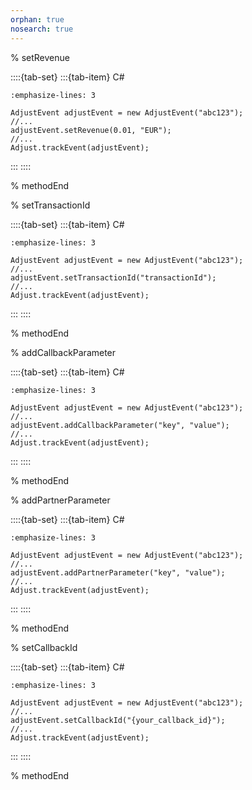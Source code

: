 ```yaml
---
orphan: true
nosearch: true
---
```


% setRevenue

::::{tab-set}
:::{tab-item} C#
```{code-block} cs
:emphasize-lines: 3

AdjustEvent adjustEvent = new AdjustEvent("abc123");
//...
adjustEvent.setRevenue(0.01, "EUR");
//...
Adjust.trackEvent(adjustEvent);
```
:::
::::

% methodEnd

% setTransactionId

::::{tab-set}
:::{tab-item} C#
```{code-block} cs
:emphasize-lines: 3

AdjustEvent adjustEvent = new AdjustEvent("abc123");
//...
adjustEvent.setTransactionId("transactionId");
//...
Adjust.trackEvent(adjustEvent);
```
:::
::::

% methodEnd

% addCallbackParameter

::::{tab-set}
:::{tab-item} C#
```{code-block} cs
:emphasize-lines: 3

AdjustEvent adjustEvent = new AdjustEvent("abc123");
//...
adjustEvent.addCallbackParameter("key", "value");
//...
Adjust.trackEvent(adjustEvent);
```
:::
::::

% methodEnd

% addPartnerParameter

::::{tab-set}
:::{tab-item} C#
```{code-block} cs
:emphasize-lines: 3

AdjustEvent adjustEvent = new AdjustEvent("abc123");
//...
adjustEvent.addPartnerParameter("key", "value");
//...
Adjust.trackEvent(adjustEvent);
```
:::
::::

% methodEnd

% setCallbackId

::::{tab-set}
:::{tab-item} C#
```{code-block} cs
:emphasize-lines: 3

AdjustEvent adjustEvent = new AdjustEvent("abc123");
//...
adjustEvent.setCallbackId("{your_callback_id}");
//...
Adjust.trackEvent(adjustEvent);
```
:::
::::

% methodEnd

